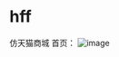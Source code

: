 # hff
仿天猫商城
首页：
![image](https://user-images.githubusercontent.com/64412062/173175106-b752a7bb-e265-475c-887f-61b68e66a1eb.png)
